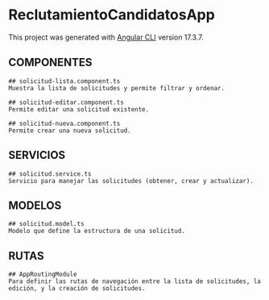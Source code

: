 # ReclutamientoCandidatosApp

This project was generated with [Angular CLI](https://github.com/angular/angular-cli) version 17.3.7.

## COMPONENTES

    ## solicitud-lista.component.ts
    Muestra la lista de solicitudes y permite filtrar y ordenar.

    ## solicitud-editar.component.ts
    Permite editar una solicitud existente.

    ## solicitud-nueva.component.ts
    Permite crear una nueva solicitud.

## SERVICIOS

    ## solicitud.service.ts
    Servicio para manejar las solicitudes (obtener, crear y actualizar).

## MODELOS

    ## solicitud.model.ts
    Modelo que define la estructura de una solicitud.

## RUTAS

    ## AppRoutingModule 
    Para definir las rutas de navegación entre la lista de solicitudes, la edición, y la creación de solicitudes.

